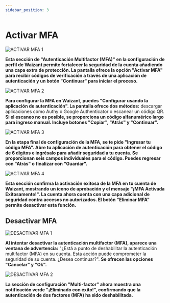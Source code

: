 ```yaml
---
sidebar_position: 3
---
```


# Activar MFA

![ACTIVAR MFA 1](/img/store-usuario/profile-settings/active_mfa.png)

**Esta sección de "Autenticación Multifactor (MFA)" en la configuración de perfil de Waizant permite fortalecer la seguridad de la cuenta añadiendo una capa extra de protección. La pantalla ofrece la opción "Activar MFA" para recibir códigos de verificación a través de una aplicación de autenticación y un botón "Continuar" para iniciar el proceso.**

![ACTIVAR MFA 2](/img/store-usuario/profile-settings/qr_mfa_auth.png)

**Para configurar la MFA en Waizant, puedes "Configurar usando la aplicación de autenticación". La pantalla ofrece dos métodos:** descargar aplicaciones como Authy o Google Authenticator o escanear un código QR. **Si el escaneo no es posible, se proporciona un código alfanumérico largo para ingreso manual. Incluye botones "Copiar", "Atrás" y "Continuar".**

![ACTIVAR MFA 3](/img/store-usuario/profile-settings/mfa_code_auth.png)

**En la etapa final de configuración de la MFA, se te pide "Ingresar tu código MFA". Abre tu aplicación de autenticación para obtener el código de 6 dígitos e ingrésalo para añadir seguridad a tu cuenta. Se proporcionan seis campos individuales para el código. Puedes regresar con "Atrás" o finalizar con “Guardar".**

![ACTIVAR MFA 4](/img/store-usuario/profile-settings/remove_mfa.png)

**Esta sección confirma la activación exitosa de la MFA en tu cuenta de Waizant, mostrando un ícono de aprobación y el mensaje "¡MFA Activada Exitosamente!". La cuenta ahora cuenta con una capa adicional de seguridad contra accesos no autorizados. El botón "Eliminar MFA" permite desactivar esta función.**

## Desactivar MFA

![DESACTIVAR MFA 1](/img/store-usuario/profile-settings/remove_mfa_confirm_modal.png)

**Al intentar desactivar la autenticación multifactor (MFA), aparece una ventana de advertencia:** "¿Está a punto de deshabilitar la autenticación multifactor (MFA) en su cuenta. Esta acción puede comprometer la seguridad de su cuenta. ¿Desea continuar?". **Se ofrecen las opciones "Cancelar" y "Ok".**

![DESACTIVAR MFA 2](/img/store-usuario/profile-settings/remove_mfa_completed.png)

**La sección de configuración "Multi-factor" ahora muestra una notificación verde "¡Eliminado con éxito!", confirmando que la autenticación de dos factores (MFA) ha sido deshabilitada.**
